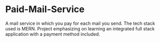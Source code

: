 # Paid-Mail-Service
A mail service in which you pay for each mail you send. The tech stack used is MERN. Project emphasizing on learning an integrated full stack application with a payment method included.
